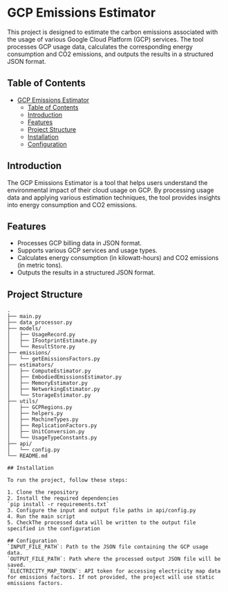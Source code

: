 # GCP Emissions Estimator

This project is designed to estimate the carbon emissions associated with the usage of various Google Cloud Platform (GCP) services. The tool processes GCP usage data, calculates the corresponding energy consumption and CO2 emissions, and outputs the results in a structured JSON format.

## Table of Contents

- [GCP Emissions Estimator](#gcp-emissions-estimator)
  - [Table of Contents](#table-of-contents)
  - [Introduction](#introduction)
  - [Features](#features)
  - [Project Structure](#project-structure)
  - [Installation](#installation)
  - [Configuration](#configuration)


## Introduction

The GCP Emissions Estimator is a tool that helps users understand the environmental impact of their cloud usage on GCP. By processing usage data and applying various estimation techniques, the tool provides insights into energy consumption and CO2 emissions.

## Features

- Processes GCP billing data in JSON format.
- Supports various GCP services and usage types.
- Calculates energy consumption (in kilowatt-hours) and CO2 emissions (in metric tons).
- Outputs the results in a structured JSON format.

## Project Structure
```plaintext
.
├── main.py
├── data_processor.py
├── models/
│   ├── UsageRecord.py
│   ├── IFootprintEstimate.py
│   └── ResultStore.py
├── emissions/
│   └── getEmissionsFactors.py
├── estimators/
│   ├── ComputeEstimator.py
│   ├── EmbodiedEmissionsEstimator.py
│   ├── MemoryEstimator.py
│   ├── NetworkingEstimator.py
│   └── StorageEstimator.py
├── utils/
│   ├── GCPRegions.py
│   ├── helpers.py
│   ├── MachineTypes.py
│   ├── ReplicationFactors.py
│   ├── UnitConversion.py
│   └── UsageTypeConstants.py
├── api/
│   └── config.py
└── README.md

## Installation

To run the project, follow these steps:

1. Clone the repository
2. Install the required dependencies
`pip install -r requirements.txt`
3. Configure the input and output file paths in api/config.py
4. Run the main script
5. CheckThe processed data will be written to the output file specified in the configuration

## Configuration
`INPUT_FILE_PATH`: Path to the JSON file containing the GCP usage data.
`OUTPUT_FILE_PATH`: Path where the processed output JSON file will be saved.
`ELECTRICITY_MAP_TOKEN`: API token for accessing electricity map data for emissions factors. If not provided, the project will use static emissions factors.